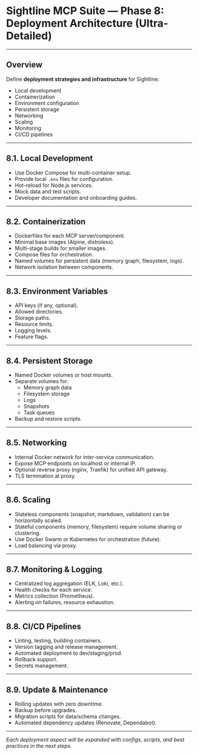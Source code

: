 # Sightline MCP Suite — Phase 8: Deployment Architecture (Ultra-Detailed)

---

## Overview

Define **deployment strategies and infrastructure** for Sightline:

- Local development
- Containerization
- Environment configuration
- Persistent storage
- Networking
- Scaling
- Monitoring
- CI/CD pipelines

---

## 8.1. **Local Development**

- Use Docker Compose for multi-container setup.
- Provide local `.env` files for configuration.
- Hot-reload for Node.js services.
- Mock data and test scripts.
- Developer documentation and onboarding guides.

---

## 8.2. **Containerization**

- Dockerfiles for each MCP server/component.
- Minimal base images (Alpine, distroless).
- Multi-stage builds for smaller images.
- Compose files for orchestration.
- Named volumes for persistent data (memory graph, filesystem, logs).
- Network isolation between components.

---

## 8.3. **Environment Variables**

- API keys (if any, optional).
- Allowed directories.
- Storage paths.
- Resource limits.
- Logging levels.
- Feature flags.

---

## 8.4. **Persistent Storage**

- Named Docker volumes or host mounts.
- Separate volumes for:
  - Memory graph data
  - Filesystem storage
  - Logs
  - Snapshots
  - Task queues
- Backup and restore scripts.

---

## 8.5. **Networking**

- Internal Docker network for inter-service communication.
- Expose MCP endpoints on localhost or internal IP.
- Optional reverse proxy (nginx, Traefik) for unified API gateway.
- TLS termination at proxy.

---

## 8.6. **Scaling**

- Stateless components (snapshot, markdown, validation) can be horizontally scaled.
- Stateful components (memory, filesystem) require volume sharing or clustering.
- Use Docker Swarm or Kubernetes for orchestration (future).
- Load balancing via proxy.

---

## 8.7. **Monitoring & Logging**

- Centralized log aggregation (ELK, Loki, etc.).
- Health checks for each service.
- Metrics collection (Prometheus).
- Alerting on failures, resource exhaustion.

---

## 8.8. **CI/CD Pipelines**

- Linting, testing, building containers.
- Version tagging and release management.
- Automated deployment to dev/staging/prod.
- Rollback support.
- Secrets management.

---

## 8.9. **Update & Maintenance**

- Rolling updates with zero downtime.
- Backup before upgrades.
- Migration scripts for data/schema changes.
- Automated dependency updates (Renovate, Dependabot).

---

*Each deployment aspect will be expanded with configs, scripts, and best practices in the next steps.*
